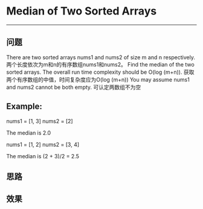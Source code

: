 # Median of Two Sorted Arrays
***
## 问题
There are two sorted arrays nums1 and nums2 of size m and n respectively.
两个长度依次为m和n的有序数组nums1和nums2。
Find the median of the two sorted arrays. The overall run time complexity should be O(log (m+n)).
获取两个有序数组的中值，时间复杂度应为O(log (m+n))
You may assume nums1 and nums2 cannot be both empty.
可认定两数组不为空
## Example:
nums1 = [1, 3]
nums2 = [2]

The median is 2.0

nums1 = [1, 2]
nums2 = [3, 4]

The median is (2 + 3)/2 = 2.5
## 思路

## 效果